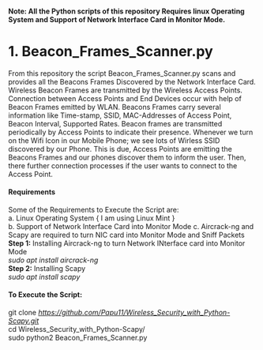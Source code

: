 #### Note: All the Python scripts of this repository Requires linux Operating System and Support of Network Interface Card in Monitor Mode.

# 1. Beacon_Frames_Scanner.py 
From this repository the script Beacon_Frames_Scanner.py scans and provides all the Beacons Frames Discovered by the Network Interface Card. Wireless Beacon Frames are transmitted by the Wireless Access   Points. Connection between Access Points and End Devices occur with help of Beacon Frames emitted by WLAN. Beacons Frames carry several information like Time-stamp, SSID, MAC-Addresses of Access Point, Beacon Interval, Supported Rates. Beacon frames are transmitted  periodically by Access Points to indicate their presence. Whenever we turn on the Wifi Icon in our Mobile Phone; we see lots of Wirless SSID discovered by our Phone. This is due, Access Points are emitting the Beacons Frames and our phones discover them to inform the user. Then, there further connection processes if the user wants to connect to the Access Point.  
#### Requirements  
Some of the Requirements to Execute the Script are:    
a. Linux Operating System { I am using Linux Mint }  
b. Support of Network Interface Card into Monitor Mode 
c. Aircrack-ng and Scapy are required to turn NIC card into Monitor Mode and Sniff Packets  
**Step 1:** Installing Aircrack-ng to turn Network INterface card into Monitor Mode    
*sudo apt install aircrack-ng*          
**Step 2:** Installing Scapy  
*sudo apt install scapy*    
#### To Execute the Script:    
git clone *https://github.com/Papu11/Wireless_Security_with_Python-Scapy.git*      
cd Wireless_Security_with_Python-Scapy/  
sudo python2 Beacon_Frames_Scanner.py  
